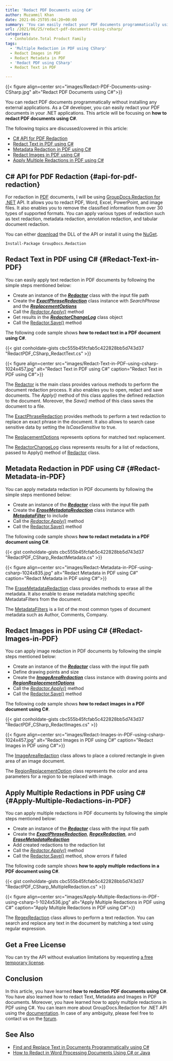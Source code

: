 ```yaml
---
title: 'Redact PDF Documents using C#'
author: Muzammil Khan
date: 2021-06-25T05:04:20+00:00
summary: 'You can easily redact your PDF documents programmatically using C# in your .NET applications. This article will be focusing on **how to redact PDF documents using C#**.'
url: /2021/06/25/redact-pdf-documents-using-csharp/
categories:
  - Conholdate.Total Product Family
tags:
  - 'Multiple Redaction in PDF using CSharp'
  - Redact Images in PDF
  - Redact Metadata in PDF
  - 'Redact PDF using CSharp'
  - Redact Text in PDF

---
```



{{< figure align=center src="images/Redact-PDF-Documents-using-CSharp.jpg" alt="Redact PDF Documents using C#">}}
 

You can redact PDF documents programmatically without installing any external applications. As a C# developer, you can easily redact your PDF documents in your .NET applications. This article will be focusing on **how to redact PDF documents using C#**.

The following topics are discussed/covered in this article:

  * [C# API for PDF Redaction][2]
  * [Redact Text in PDF using C#][3]
  * [Metadata Redaction in PDF using C#][4]
  * [Redact Images in PDF using C#][5]
  * [Apply Multiple Redactions in PDF using C#][6]

## C# API for PDF Redaction {#api-for-pdf-redaction}

For redaction in [PDF][7] documents, I will be using [GroupDocs.Redaction for .NET][8] API. It allows you to redact PDF, Word, Excel, PowerPoint, and image files. It also enables you to remove the classified information from over 30 types of supported formats. You can apply various types of redaction such as text redaction, metadata ‎redaction, annotation redaction, and tabular document redaction.

You can either [download][9] the DLL of the API or install it using the [NuGet][10].

```
Install-Package GroupDocs.Redaction
```

## Redact Text in PDF using C# {#Redact-Text-in-PDF}

You can easily apply text redaction in PDF documents by following the simple steps mentioned below:

  * Create an instance of the _[**Redactor**][11]_ class with the input file path
  * Create the **_[ExactPhraseRedaction][12]_** class instance with _SearchPhrase_ and the _**[ReplacementOptions][13]**_
  * Call the _[Redactor.Apply()][14]_ method
  * Get results in the _**[RedactorChangeLog][15]**_ class object
  * Call the [Redactor.Save()][16] method

The following code sample shows **how to redact text in a PDF document using C#**.

{{< gist conholdate-gists cbc555b45fcfab5c422828bb5d743d37 "RedactPDF_CSharp_RedactText.cs" >}}

{{< figure align=center src="images/Redact-Text-in-PDF-using-csharp-1024x457.jpg" alt="Redact Text in PDF using C#" caption="Redact Text in PDF using C#">}}
 

The [Redactor][11] is the main class provides various methods to perform the document redaction process. It also enables you to open, redact and save documents. The _Apply()_ method of this class applies the defined redaction to the document. Moreover, the _Save()_ method of this class saves the document to a file.

The [ExactPhraseRedaction][12] provides methods to perform a text redaction to replace an exact phrase in the document. It also allows to search case sensitive data by setting the _IsCaseSensitive_ to true.

The [ReplacementOptions][13] represents options for matched text replacement.

The [RedactorChangeLog][15] class represents results for a list of redactions, passed to Apply() method of [Redactor][11] class.

## Metadata Redaction in PDF using C# {#Redact-Metadata-in-PDF}

You can apply metadata redaction in PDF documents by following the simple steps mentioned below:

  * Create an instance of the _[**Redactor**][11]_ class with the input file path
  * Create the **_[EraseMetadataRedaction][18]_** class instance with **_[MetadataFilter][19]_** to include
  * Call the _[Redactor.Apply()][14]_ method
  * Call the [Redactor.Save()][16] method

The following code sample shows **how to redact metadata in a PDF document using C#**.

{{< gist conholdate-gists cbc555b45fcfab5c422828bb5d743d37 "RedactPDF_CSharp_RedactMetadata.cs" >}}

{{< figure align=center src="images/Redact-Metadata-in-PDF-using-csharp-1024x835.jpg" alt="Redact Metadata in PDF using C#" caption="Redact Metadata in PDF using C#">}}
 

The [EraseMetadataRedaction][21] class provides methods to erase all the metadata. It also enable to erase metadata matching specific MetadataFilters from the document.

The [MetadataFilters][19] is a list of the most common types of document metadata such as Author, Comments, Company.

## Redact Images in PDF using C# {#Redact-Images-in-PDF}

You can apply image redaction in PDF documents by following the simple steps mentioned below:

  * Create an instance of the _[**Redactor**][11]_ class with the input file path
  * Define drawing points and size
  * Create the **_[ImageAreaRedaction][22]_** class instance with drawing points and **_[RegionReplacementOptions][23]_**
  * Call the _[Redactor.Apply()][14]_ method
  * Call the [Redactor.Save()][16] method

The following code sample shows **how to redact images in a PDF document using C#**.

{{< gist conholdate-gists cbc555b45fcfab5c422828bb5d743d37 "RedactPDF_CSharp_RedactImages.cs" >}}

{{< figure align=center src="images/Redact-Images-in-PDF-using-csharp-1024x457.jpg" alt="Redact Images in PDF using C#" caption="Redact Images in PDF using C#">}}
 

The [ImageAreaRedaction][22] class allows to place a colored rectangle in given area of an image document.

The [RegionReplacementOption][23] class represents the color and area parameters for a region to be replaced with image.

## Apply Multiple Redactions in PDF using C# {#Apply-Multiple-Redactions-in-PDF}

You can apply multiple redactions in PDF documents by following the simple steps mentioned below:

  * Create an instance of the _[**Redactor**][11]_ class with the input file path
  * Create the **_[ExactPhraseRedaction][12]_**, **_[RegexRedaction][25]_**, and **_[EraseMetadataRedaction][21]_**
  * Add created redactions to the redaction list
  * Call the _[Redactor.Apply()][26]_ method
  * Call the [Redactor.Save()][16] method, show errors if failed

The following code sample shows **how to apply multiple redactions in a PDF document using C#**.

{{< gist conholdate-gists cbc555b45fcfab5c422828bb5d743d37 "RedactPDF_CSharp_MultipleRedaction.cs" >}}

{{< figure align=center src="images/Apply-Multiple-Redactions-in-PDF-using-csharp-1-1024x536.jpg" alt="Apply Multiple Redactions in PDF using C#" caption="Apply Multiple Redactions in PDF using C#">}}
 

The [RegexRedaction][25] class allows to perform a text redaction. You can search and replace any text in the document by matching a text using regular expression.

## Get a Free License

You can try the API without evaluation limitations by requesting [a free temporary license][28].

## Conclusion

In this article, you have learned **how to redaction PDF documents using C#**. You have also learned how to redact Text, Metadata and Images in PDF documents. Moreover, you have learned how to apply multiple redactions in PDF using C#. You can learn more about GroupDocs.Redaction for .NET API using the [documentation][29]. In case of any ambiguity, please feel free to contact us on the [forum][30].

## See Also

  * [Find and Replace Text in Documents Programmatically using C#][31]
  * [How to Redact in Word Processing Documents Using C# or Java][32]

 [1]: https://blog.conholdate.com/wp-content/uploads/sites/27/2021/06/Redact-PDF-Documents-using-CSharp.jpg
 [2]: #api-for-pdf-redaction
 [3]: #Redact-Text-in-PDF
 [4]: #Redact-Metadata-in-PDF
 [5]: #Redact-Images-in-PDF
 [6]: #Apply-Multiple-Redactions-in-PDF
 [7]: https://docs.fileformat.com/pdf/
 [8]: https://products.groupdocs.com/redaction/net
 [9]: https://downloads.groupdocs.com/redaction/net
 [10]: https://www.nuget.org/packages/GroupDocs.Redaction
 [11]: https://apireference.groupdocs.com/redaction/net/groupdocs.redaction/redactor
 [12]: https://apireference.groupdocs.com/redaction/net/groupdocs.redaction.redactions/exactphraseredaction
 [13]: https://apireference.groupdocs.com/redaction/net/groupdocs.redaction.redactions/replacementoptions
 [14]: https://apireference.groupdocs.com/redaction/net/groupdocs.redaction/redactor/methods/apply
 [15]: https://apireference.groupdocs.com/redaction/net/groupdocs.redaction/redactorchangelog
 [16]: https://apireference.groupdocs.com/redaction/net/groupdocs.redaction/redactor/methods/save
 [17]: https://blog.conholdate.com/wp-content/uploads/sites/27/2021/06/Redact-Text-in-PDF-using-csharp.jpg
 [18]: https://apireference.groupdocs.com/redaction/net/groupdocs.redaction.redactions/metadatasearchredaction
 [19]: https://apireference.groupdocs.com/redaction/net/groupdocs.redaction.redactions/metadatafilters
 [20]: https://blog.conholdate.com/wp-content/uploads/sites/27/2021/06/Redact-Metadata-in-PDF-using-csharp.jpg
 [21]: https://apireference.groupdocs.com/redaction/net/groupdocs.redaction.redactions/erasemetadataredaction
 [22]: https://apireference.groupdocs.com/redaction/net/groupdocs.redaction.redactions/imagearearedaction
 [23]: https://apireference.groupdocs.com/redaction/net/groupdocs.redaction.redactions/regionreplacementoptions
 [24]: https://blog.conholdate.com/wp-content/uploads/sites/27/2021/06/Redact-Images-in-PDF-using-csharp.jpg
 [25]: https://apireference.groupdocs.com/redaction/net/groupdocs.redaction.redactions/regexredaction
 [26]: https://apireference.groupdocs.com/redaction/net/groupdocs.redaction.redactor/apply/methods/1
 [27]: https://blog.conholdate.com/wp-content/uploads/sites/27/2021/06/Apply-Multiple-Redactions-in-PDF-using-csharp-1.jpg
 [28]: https://purchase.groupdocs.com/temporary-license
 [29]: https://docs.groupdocs.com/redaction/net/
 [30]: https://forum.groupdocs.com/c/redaction/
 [31]: https://blog.groupdocs.com/2019/09/20/find-and-replace-text-in-word-excel-powerpoint-pdf-documents-net-api/
 [32]: https://blog.groupdocs.com/2019/12/05/how-to-redact-in-word/







